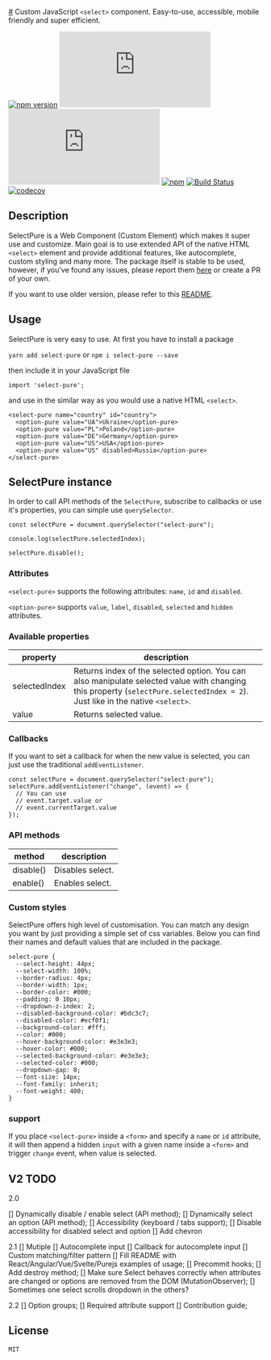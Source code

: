 [#](#) Custom JavaScript `<select>` component. Easy-to-use, accessible, mobile friendly and super efficient.

[![npm version](https://img.shields.io/npm/v/select-pure.svg)](https://www.npmjs.com/package/select-pure)
[![gzip size](http://img.badgesize.io/https://unpkg.com/select-pure/dist/bundle.min.js?compression=gzip&label=gzip)](https://unpkg.com/select-pure/dist/bundle.min.js)
[![brotli size](http://img.badgesize.io/https://unpkg.com/select-pure/dist/bundle.min.js?compression=brotli&label=brotli)](https://unpkg.com/select-pure/dist/bundle.min.js)
[![npm](https://img.shields.io/npm/dm/select-pure.svg)](https://www.npmjs.com/package/select-pure)
[![Build Status](https://travis-ci.org/dudyn5ky1/select-pure.svg?branch=master)](https://travis-ci.org/dudyn5ky1/select-pure)
[![codecov](https://codecov.io/gh/dudyn5ky1/select-pure/branch/master/graph/badge.svg)](https://codecov.io/gh/dudyn5ky1/select-pure)

## Description

SelectPure is a Web Component (Custom Element) which makes it super use and customize. Main goal is to use extended API of the native HTML `<select>` element and provide additional features, like autocomplete, custom styling and many more. The package itself is stable to be used, however, if you've found any issues, please report them [here](https://github.com/dudyn5ky1/select-pure/issues) or create a PR of your own.

If you want to use older version, please refer to this [README](./README-v1.md).

## Usage

SelectPure is very easy to use. At first you have to install a package

`yarn add select-pure` or `npm i select-pure --save`

then include it in your JavaScript file

`import 'select-pure';`

and use in the similar way as you would use a native HTML `<select>`.

```
<select-pure name="country" id="country">
  <option-pure value="UA">Ukraine</option-pure>
  <option-pure value="PL">Poland</option-pure>
  <option-pure value="DE">Germany</option-pure>
  <option-pure value="US">USA</option-pure>
  <option-pure value="US" disabled>Russia</option-pure>
</select-pure>
```

## SelectPure instance

In order to call API methods of the `SelectPure`, subscribe to callbacks or use it's properties, you can simple use `querySelector`.

```
const selectPure = document.querySelector("select-pure");

console.log(selectPure.selectedIndex);

selectPure.disable();
```

### Attributes

`<select-pure>` supports the following attributes: `name`, `id` and `disabled`.

`<option-pure>` supports `value`, `label`, `disabled`, `selected` and `hidden` attributes.

### Available properties

| property      | description                                                                                                                                                                    |
|---------------|--------------------------------------------------------------------------------------------------------------------------------------------------------------------------------|
| selectedIndex | Returns index of the selected option. You can also manipulate selected value with changing this property (`selectPure.selectedIndex = 2`). Just like in the native `<select>`. |
| value         | Returns selected value.                                                                                                                                                        |

### Callbacks

If you want to set a callback for when the new value is selected, you can just use the traditional `addEventListener`.

```
const selectPure = document.querySelector("select-pure");
selectPure.addEventListener("change", (event) => {
  // You can use
  // event.target.value or
  // event.currentTarget.value
});
```

### API methods

| method    | description      |
|-----------|------------------|
| disable() | Disables select. |
| enable()  | Enables select.  |

### Custom styles

SelectPure offers high level of customisation. You can match any design you want by just providing a simple set of css variables. Below you can find their names and default values that are included in the package.

```
select-pure {
  --select-height: 44px;
  --select-width: 100%;
  --border-radius: 4px;
  --border-width: 1px;
  --border-color: #000;
  --padding: 0 10px;
  --dropdown-z-index: 2;
  --disabled-background-color: #bdc3c7;
  --disabled-color: #ecf0f1;
  --background-color: #fff;
  --color: #000;
  --hover-background-color: #e3e3e3;
  --hover-color: #000;
  --selected-background-color: #e3e3e3;
  --selected-color: #000;
  --dropdown-gap: 0;
  --font-size: 14px;
  --font-family: inherit;
  --font-weight: 400;
}
```

### <form> support

If you place `<select-pure>` inside a `<form>` and specify a `name` or `id` attribute, it will then append a hidden `input` with a given name inside a `<form>` and trigger `change` event, when value is selected.

## V2 TODO

2.0

[] Dynamically disable / enable select (API method);
[] Dynamically select an option (API method);
[] Accessibility (keyboard / tabs support);
[] Disable accessibility for disabled select and option
[] Add chevron

2.1
[] Mutiple
[] Autocomplete input
[] Callback for autocomplete input
[] Custom matching/filter pattern
[] Fill README with React/Angular/Vue/Svelte/Purejs examples of usage;
[] Precommit hooks;
[] Add destroy method;
[] Make sure Select behaves correctly when attributes are changed or options are removed from the DOM (MutationObserver);
[] Sometimes one select scrolls dropdown in the others?

2.2
[] Option groups;
[] Required attribute support
[] Contribution guide;

## License

```MIT```
